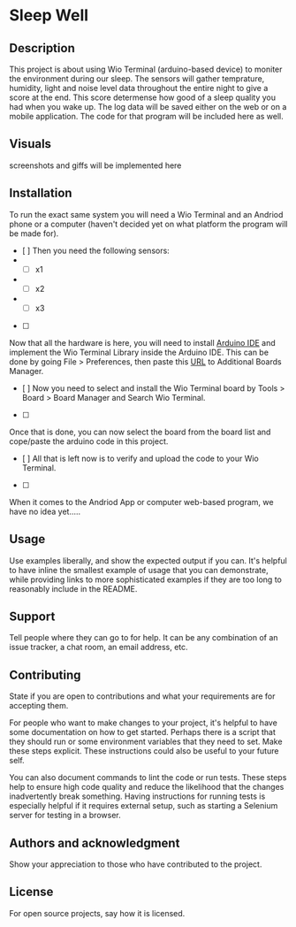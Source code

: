 # Sleep Well

## Description
This project is about using Wio Terminal (arduino-based device) to moniter the environment during our sleep. The sensors will gather temprature, humidity, light and noise level data throughout the entire night to give a score at the end. This score determense how good of a sleep quality you had when you wake up. The log data will be saved either on the web or on a mobile application. The code for that program will be included here as well. 

## Visuals
screenshots and giffs will be implemented here

## Installation
To run the exact same system you will need a Wio Terminal and an Andriod phone or a computer (haven't decided yet on what platform the program will be made for). 
- [ ] 
Then you need the following sensors: 
 - - [ ] x1
 - - [ ] x2 
 - - [ ] x3

- [ ] 
Now that all the hardware is here, you will need to install [Arduino IDE](https://www.arduino.cc/en/software) and implement the Wio Terminal Library inside the Arduino IDE. This can be done by going File > Preferences, then paste this [URL](https://files.seeedstudio.com/arduino/package_seeeduino_boards_index.json) to Additional Boards Manager. 
- [ ] 
Now you need to select and install the Wio Terminal board by Tools > Board > Board Manager and Search Wio Terminal. 
- [ ] 
Once that is done, you can now select the board from the board list and cope/paste the arduino code in this project. 
- [ ] 
All that is left now is to verify and upload the code to your Wio Terminal. 

- [ ] 
When it comes to the Andriod App or computer web-based program, we have no idea yet.....

 
## Usage
Use examples liberally, and show the expected output if you can. It's helpful to have inline the smallest example of usage that you can demonstrate, while providing links to more sophisticated examples if they are too long to reasonably include in the README.

## Support
Tell people where they can go to for help. It can be any combination of an issue tracker, a chat room, an email address, etc.

## Contributing
State if you are open to contributions and what your requirements are for accepting them.

For people who want to make changes to your project, it's helpful to have some documentation on how to get started. Perhaps there is a script that they should run or some environment variables that they need to set. Make these steps explicit. These instructions could also be useful to your future self.

You can also document commands to lint the code or run tests. These steps help to ensure high code quality and reduce the likelihood that the changes inadvertently break something. Having instructions for running tests is especially helpful if it requires external setup, such as starting a Selenium server for testing in a browser.

## Authors and acknowledgment
Show your appreciation to those who have contributed to the project.

## License
For open source projects, say how it is licensed.

